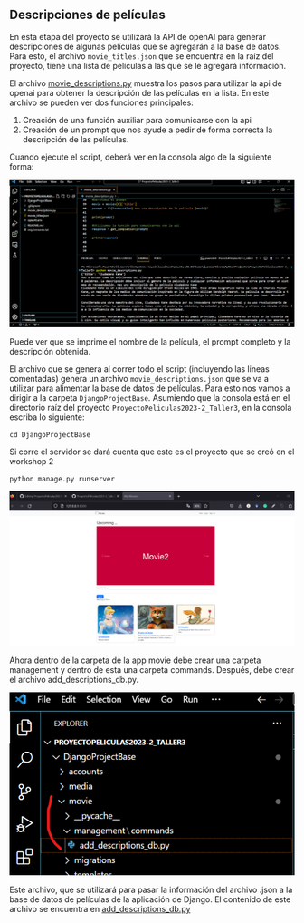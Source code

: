 ## Descripciones de películas

En esta etapa del proyecto se utilizará la API de openAI para generar descripciones de algunas películas que se agregarán a la base de datos.
Para esto, el archivo ``movie_titles.json`` que se encuentra en la raíz del proyecto, tiene una lista de películas a las que se le agregará información.

El archivo [movie_descriptions.py](movie_descriptions.py) muestra los pasos para utilizar la api de openai para obtener la descripción de las películas en la lista.
En este archivo se pueden ver dos funciones principales:

1. Creación de una función auxiliar para comunicarse con la api
2. Creación de un prompt que nos ayude a pedir de forma correcta la descripción de las películas.

Cuando ejecute el script, deberá ver en la consola algo de la siguiente forma:

![Fork 1](imgs/md1.png)

Puede ver que se imprime el nombre de la película, el prompt completo y la descripción obtenida.

El archivo que se genera al correr todo el script (incluyendo las lineas comentadas) genera un archivo ``movie_descriptions.json``
que se va a utilizar para alimentar la base de datos de películas. Para esto nos vamos a dirigir a la carpeta ``DjangoProjectBase``. Asumiendo que la consola está en el directorio raíz del proyecto ``ProyectoPeliculas2023-2_Taller3``, en la consola escriba lo siguiente:

````shell
cd DjangoProjectBase
````
Si corre el servidor se dará cuenta que este es el proyecto que se creó en el workshop 2

````shell
python manage.py runserver
````
![Fork 1](imgs/md2.png)

Ahora dentro de la carpeta de la app movie debe crear una carpeta management y dentro de esta una carpeta commands. Después, debe crear el archivo add_descriptions_db.py.

![Fork 1](imgs/md3.png)

Este archivo, que se utilizará para pasar la información del archivo .json a la base de datos de películas de la aplicación de Django. El contenido de este archivo se encuentra en [add_descriptions_db.py](aux_files/add_descriptions_db.py)





